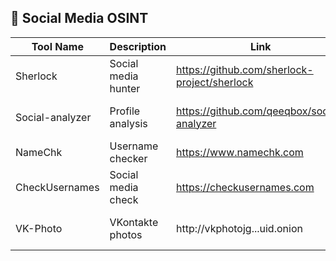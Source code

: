 ## 📱 Social Media OSINT

| Tool Name | Description | Link | Platform | Notes |
|----------|-------------|------|----------|-------|
| Sherlock | Social media hunter | https://github.com/sherlock-project/sherlock | CLI | Python-based |
| Social-analyzer | Profile analysis | https://github.com/qeeqbox/social-analyzer | Web/CLI | Browser extension available |
| NameChk | Username checker | https://www.namechk.com | Web | 90+ platforms |
| CheckUsernames | Social media check | https://checkusernames.com | Web | 160+ networks |
| VK-Photo | VKontakte photos | http://vkphotojg...uid.onion | Onion | Russian social media |
